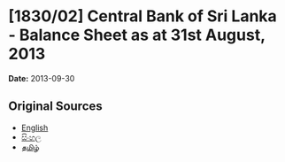 # [1830/02] Central Bank of Sri Lanka - Balance Sheet as at 31st August, 2013

**Date:** 2013-09-30

## Original Sources

- [English](https://documents.gov.lk/view/extra-gazettes/2013/9/1830-02_E.pdf)
- [සිංහල](https://documents.gov.lk/view/extra-gazettes/2013/9/1830-02_S.pdf)
- [தமிழ்](https://documents.gov.lk/view/extra-gazettes/2013/9/1830-02_T.pdf)
